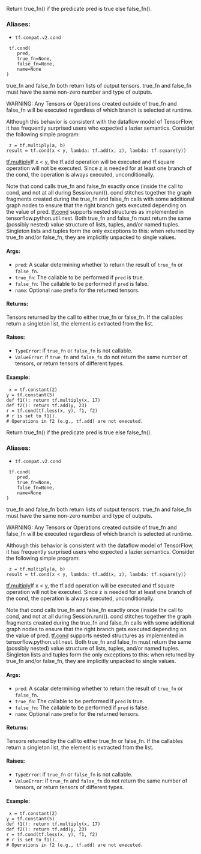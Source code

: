 
Return true_fn() if the predicate pred is true else false_fn().
### Aliases:
- `tf.compat.v2.cond`

```
 tf.cond(
    pred,
    true_fn=None,
    false_fn=None,
    name=None
)
```

true_fn and false_fn both return lists of output tensors. true_fn and false_fn must have the same non-zero number and type of outputs.

WARNING: Any Tensors or Operations created outside of true_fn and false_fn will be executed regardless of which branch is selected at runtime.

Although this behavior is consistent with the dataflow model of TensorFlow, it has frequently surprised users who expected a lazier semantics. Consider the following simple program:

```
 z = tf.multiply(a, b)
result = tf.cond(x < y, lambda: tf.add(x, z), lambda: tf.square(y))
```
[tf.multiply](https://www.tensorflow.org/api_docs/python/tf/math/multiply)If x < y, the tf.add operation will be executed and tf.square operation will not be executed. Since z is needed for at least one branch of the cond, the  operation is always executed, unconditionally.


Note that cond calls true_fn and false_fn exactly once (inside the call to cond, and not at all during Session.run()). cond stitches together the graph fragments created during the true_fn and false_fn calls with some additional graph nodes to ensure that the right branch gets executed depending on the value of pred.
[tf.cond](https://www.tensorflow.org/api_docs/python/tf/cond) supports nested structures as implemented in tensorflow.python.util.nest. Both true_fn and false_fn must return the same (possibly nested) value structure of lists, tuples, and/or named tuples. Singleton lists and tuples form the only exceptions to this: when returned by true_fn and/or false_fn, they are implicitly unpacked to single values.

#### Args:
- `pred`: A scalar determining whether to return the result of `true_fn` or `false_fn`.
- `true_fn`: The callable to be performed if `pred` is true.
- `false_fn`: The callable to be performed if `pred` is false.
- `name`: Optional `name` prefix for the returned tensors.
#### Returns:

Tensors returned by the call to either true_fn or false_fn. If the callables return a singleton list, the element is extracted from the list.
#### Raises:
- `TypeError`: if `true_fn` or `false_fn` is not callable.
- `ValueError`: if `true_fn` and `false_fn` do not return the same number of tensors, or return tensors of different types.
#### Example:

```
 x = tf.constant(2)
y = tf.constant(5)
def f1(): return tf.multiply(x, 17)
def f2(): return tf.add(y, 23)
r = tf.cond(tf.less(x, y), f1, f2)
# r is set to f1().
# Operations in f2 (e.g., tf.add) are not executed.
```

Return true_fn() if the predicate pred is true else false_fn().
### Aliases:
- `tf.compat.v2.cond`

```
 tf.cond(
    pred,
    true_fn=None,
    false_fn=None,
    name=None
)
```

true_fn and false_fn both return lists of output tensors. true_fn and false_fn must have the same non-zero number and type of outputs.

WARNING: Any Tensors or Operations created outside of true_fn and false_fn will be executed regardless of which branch is selected at runtime.

Although this behavior is consistent with the dataflow model of TensorFlow, it has frequently surprised users who expected a lazier semantics. Consider the following simple program:

```
 z = tf.multiply(a, b)
result = tf.cond(x < y, lambda: tf.add(x, z), lambda: tf.square(y))
```
[tf.multiply](https://www.tensorflow.org/api_docs/python/tf/math/multiply)If x < y, the tf.add operation will be executed and tf.square operation will not be executed. Since z is needed for at least one branch of the cond, the  operation is always executed, unconditionally.


Note that cond calls true_fn and false_fn exactly once (inside the call to cond, and not at all during Session.run()). cond stitches together the graph fragments created during the true_fn and false_fn calls with some additional graph nodes to ensure that the right branch gets executed depending on the value of pred.
[tf.cond](https://www.tensorflow.org/api_docs/python/tf/cond) supports nested structures as implemented in tensorflow.python.util.nest. Both true_fn and false_fn must return the same (possibly nested) value structure of lists, tuples, and/or named tuples. Singleton lists and tuples form the only exceptions to this: when returned by true_fn and/or false_fn, they are implicitly unpacked to single values.

#### Args:
- `pred`: A scalar determining whether to return the result of `true_fn` or `false_fn`.
- `true_fn`: The callable to be performed if `pred` is true.
- `false_fn`: The callable to be performed if `pred` is false.
- `name`: Optional `name` prefix for the returned tensors.
#### Returns:

Tensors returned by the call to either true_fn or false_fn. If the callables return a singleton list, the element is extracted from the list.
#### Raises:
- `TypeError`: if `true_fn` or `false_fn` is not callable.
- `ValueError`: if `true_fn` and `false_fn` do not return the same number of tensors, or return tensors of different types.
#### Example:

```
 x = tf.constant(2)
y = tf.constant(5)
def f1(): return tf.multiply(x, 17)
def f2(): return tf.add(y, 23)
r = tf.cond(tf.less(x, y), f1, f2)
# r is set to f1().
# Operations in f2 (e.g., tf.add) are not executed.
```
